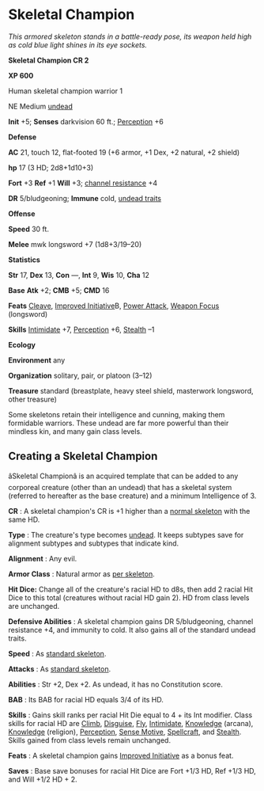 # Skeletal Champion

_This armored skeleton stands in a battle-ready pose, its weapon held high as cold blue light shines in its eye sockets._

**Skeletal Champion CR 2**

**XP 600**

Human skeletal champion warrior 1

NE Medium [undead](creatureTypes.html#_undead)

**Init** +5; **Senses** darkvision 60 ft.; [Perception](../skills/perception.html#_perception) +6

**Defense**

**AC** 21, touch 12, flat-footed 19 (+6 armor, +1 Dex, +2 natural, +2 shield)

**hp** 17 (3 HD; 2d8+1d10+3)

**Fort** +3 **Ref** +1 **Will** +3; [channel resistance](universalMonsterRules.html#_channel-resistance) +4

**DR** 5/bludgeoning; **Immune** cold, [undead traits](universalMonsterRules.html#_undead-traits)

**Offense**

**Speed** 30 ft.

**Melee** mwk longsword +7 (1d8+3/19–20)

**Statistics**

**Str** 17, **Dex** 13, **Con** —, **Int** 9, **Wis** 10, **Cha** 12

**Base**  **Atk** +2; **CMB** +5; **CMD** 16

**Feats** [Cleave](../feats.html#_cleave), [Improved Initiative](../feats.html#_improved-initiative)B, [Power Attack](../feats.html#_power-attack), [Weapon Focus](../feats.html#_weapon-focus) (longsword)

**Skills** [Intimidate](../skills/intimidate.html#_intimidate) +7, [Perception](../skills/perception.html#_perception) +6, [Stealth](../skills/stealth.html#_stealth) –1

**Ecology**

**Environment** any

**Organization** solitary, pair, or platoon (3–12)

**Treasure** standard (breastplate, heavy steel shield, masterwork longsword, other treasure)

Some skeletons retain their intelligence and cunning, making them formidable warriors. These undead are far more powerful than their mindless kin, and many gain class levels.

## Creating a Skeletal Champion

âSkeletal Championâ is an acquired template that can be added to any corporeal creature (other than an undead) that has a skeletal system (referred to hereafter as the base creature) and a minimum Intelligence of 3.

**CR** : A skeletal champion's CR is +1 higher than a [normal skeleton](skeleton.html) with the same HD.

**Type** : The creature's type becomes [undead](creatureTypes.html#_undead). It keeps subtypes save for alignment subtypes and subtypes that indicate kind.

**Alignment** : Any evil.

**Armor Class** : Natural armor as [per skeleton](skeleton.html).

**Hit Dice:** Change all of the creature's racial HD to d8s, then add 2 racial Hit Dice to this total (creatures without racial HD gain 2). HD from class levels are unchanged.

**Defensive Abilities** : A skeletal champion gains DR 5/bludgeoning, channel resistance +4, and immunity to cold. It also gains all of the standard undead traits.

**Speed** : As [standard skeleton](skeleton.html).

**Attacks** : As [standard skeleton](skeleton.html).

**Abilities** : Str +2, Dex +2. As undead, it has no Constitution score.

**BAB** : Its BAB for racial HD equals 3/4 of its HD.

**Skills** : Gains skill ranks per racial Hit Die equal to 4 + its Int modifier. Class skills for racial HD are [Climb](../skills/climb.html#_climb), [Disguise](../skills/disguise.html#_disguise), [Fly](../skills/fly.html#_fly), [Intimidate](../skills/intimidate.html#_intimidate), [Knowledge](../skills/knowledge.html#_knowledge) (arcana), [Knowledge](../skills/knowledge.html#_knowledge) (religion), [Perception](../skills/perception.html#_perception), [Sense Motive](../skills/senseMotive.html#_sense-motive), [Spellcraft](../skills/spellcraft.html#_spellcraft), and [Stealth](../skills/stealth.html#_stealth). Skills gained from class levels remain unchanged.

**Feats** : A skeletal champion gains [Improved Initiative](../feats.html#_improved-initiative) as a bonus feat.

**Saves** : Base save bonuses for racial Hit Dice are Fort +1/3 HD, Ref +1/3 HD, and Will +1/2 HD + 2.

